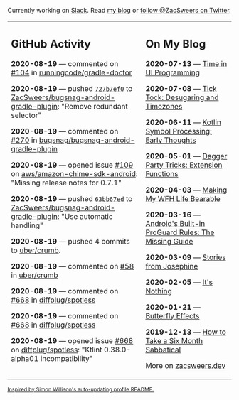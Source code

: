 Currently working on [Slack](https://slack.com/). Read [my blog](https://zacsweers.dev/) or [follow @ZacSweers on Twitter](https://twitter.com/ZacSweers).

<table><tr><td valign="top" width="60%">

## GitHub Activity
<!-- githubActivity starts -->
**2020-08-19** — commented on [#104](https://github.com/runningcode/gradle-doctor/pull/104#issuecomment-676894468) in [runningcode/gradle-doctor](https://api.github.com/repos/runningcode/gradle-doctor)

**2020-08-19** — pushed [`727b7ef0`](https://github.com/ZacSweers/bugsnag-android-gradle-plugin/commit/727b7ef0b08f97a63f84b9e6647097612a689451) to [ZacSweers/bugsnag-android-gradle-plugin](https://api.github.com/repos/ZacSweers/bugsnag-android-gradle-plugin): "Remove redundant selector"

**2020-08-19** — commented on [#270](https://github.com/bugsnag/bugsnag-android-gradle-plugin/pull/270#issuecomment-676805419) in [bugsnag/bugsnag-android-gradle-plugin](https://api.github.com/repos/bugsnag/bugsnag-android-gradle-plugin)

**2020-08-19** — opened issue [#109](https://api.github.com/repos/aws/amazon-chime-sdk-android/issues/109) on [aws/amazon-chime-sdk-android](https://api.github.com/repos/aws/amazon-chime-sdk-android): "Missing release notes for 0.7.1"

**2020-08-19** — pushed [`63bb67ed`](https://github.com/ZacSweers/bugsnag-android-gradle-plugin/commit/63bb67ed7c8951249557382347994edc9a89abec) to [ZacSweers/bugsnag-android-gradle-plugin](https://api.github.com/repos/ZacSweers/bugsnag-android-gradle-plugin): "Use automatic handling"

**2020-08-19** — pushed 4 commits to [uber/crumb](https://api.github.com/repos/uber/crumb).

**2020-08-19** — commented on [#58](https://github.com/uber/crumb/pull/58#issuecomment-675840358) in [uber/crumb](https://api.github.com/repos/uber/crumb)

**2020-08-19** — commented on [#668](https://github.com/diffplug/spotless/issues/668#issuecomment-675840089) in [diffplug/spotless](https://api.github.com/repos/diffplug/spotless)

**2020-08-19** — commented on [#668](https://github.com/diffplug/spotless/issues/668#issuecomment-675839882) in [diffplug/spotless](https://api.github.com/repos/diffplug/spotless)

**2020-08-19** — opened issue [#668](https://api.github.com/repos/diffplug/spotless/issues/668) on [diffplug/spotless](https://api.github.com/repos/diffplug/spotless): "Ktlint 0.38.0-alpha01 incompatibility"
<!-- githubActivity ends -->
</td><td valign="top" width="40%">

## On My Blog
<!-- blog starts -->
**2020-07-13** — [Time in UI Programming](https://www.zacsweers.dev/time-in-ui/)

**2020-07-08** — [Tick Tock: Desugaring and Timezones](https://www.zacsweers.dev/ticktock-desugaring-timezones/)

**2020-06-11** — [Kotlin Symbol Processing: Early Thoughts](https://www.zacsweers.dev/kotlin-symbol-processor-early-thoughts/)

**2020-05-01** — [Dagger Party Tricks: Extension Functions](https://www.zacsweers.dev/dagger-party-tricks-extension-functions/)

**2020-04-03** — [Making My WFH Life Bearable](https://www.zacsweers.dev/making-wfh-life-bearable/)

**2020-03-16** — [Android's Built-in ProGuard Rules: The Missing Guide](https://www.zacsweers.dev/android-proguard-rules/)

**2020-03-09** — [Stories from Josephine](https://www.zacsweers.dev/stories-from-josephine/)

**2020-02-05** — [It's Nothing](https://www.zacsweers.dev/its-nothing/)

**2020-01-21** — [Butterfly Effects](https://www.zacsweers.dev/butterfly-effects/)

**2019-12-13** — [How to Take a Six Month Sabbatical](https://www.zacsweers.dev/how-to-take-a-six-month-sabbatical/)
<!-- blog ends -->
More on [zacsweers.dev](https://zacsweers.dev/)
</td></tr></table>

<sub><a href="https://simonwillison.net/2020/Jul/10/self-updating-profile-readme/">Inspired by Simon Willison's auto-updating profile README.</a></sub>